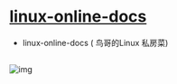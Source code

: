 # [linux-online-docs](http://xgqfrms.github.io/linux-online-docs)
* linux-online-docs ( 鸟哥的Linux 私房菜)
##
![img](https://github.com/xgqfrms/linux-online-docs/tree/gh-pages/images/vbird-linux-edition3.png)


